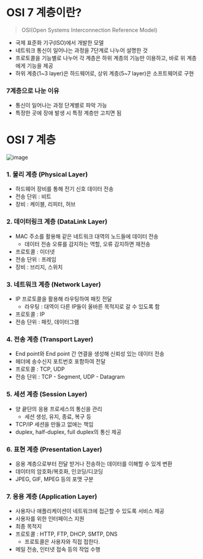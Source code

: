 # OSI 7 계층이란?

> OSI(Open Systems Interconnection Reference Model)
> 
- 국제 표준화 기구(ISO)에서 개발한 모델
- 네트워크 통신이 일어나는 과정을 7단계로 나누어 설명한 것
- 프로토콜을 기능별로 나누어 각 계층은 하위 계층의 기능만 이용하고, 바로 위 계층에게 기능을 제공
- 하위 계층(1~3 layer)은 하드웨어로, 상위 계층(5~7 layer)은 소프트웨어로 구현

### 7계층으로 나눈 이유

- 통신이 일어나는 과정 단계별로 파악 가능
- 특정한 곳에 장애 발생 시 특정 계층만 고치면 됨

# OSI 7 계층

![image](https://user-images.githubusercontent.com/68576770/163806006-15d75f53-871c-41b2-bd7b-45f3a34f80c1.png)

### 1. 물리 계층 (Physical Layer)

- 하드웨어 장비를 통해 전기 신호 데이터 전송
- 전송 단위 : 비트
- 장비 : 케이블, 리피터, 허브

### 2. 데이터링크 계층 (DataLink Layer)

- MAC 주소를 활용해 같은 네트워크 대역의 노드들에 데이터 전송
    - 데이터 전송 오류를 감지하는 역할, 오류 감지하면 재전송
- 프로토콜 : 이더넷
- 전송 단위 : 프레임
- 장비 : 브리지, 스위치

### 3. 네트워크 계층 (Network Layer)

- IP 프로토콜을 활용해 라우팅하여 패킷 전달
    - 라우팅 : 대역이 다른 IP들이 올바른 목적지로 갈 수 있도록 함
- 프로토콜 : IP
- 전송 단위 : 패킷, 데이터그램

### 4. 전송 계층 (Transport Layer)

- End point와 End point 간 연결을 생성해 신뢰성 있는 데이터 전송
- 헤더에 송수신지 포트번호 포함하여 전달
- 프로토콜 : TCP, UDP
- 전송 단위 : TCP - Segment, UDP - Datagram

### 5. 세션 계층 (Session Layer)

- 양 끝단의 응용 프로세스의 통신을 관리
    - 세션 생성, 유지, 종료, 복구 등
- TCP/IP 세션을 만들고 없애는 책임
- duplex, half-duplex, full duplex의 통신 제공

### 6. 표현 계층 (Presentation Layer)

- 응용 계층으로부터 전달 받거나 전송하는 데이터를 이해할 수 있게 변환
- 데이터의 암호화/복호화, 인코딩/디코딩
- JPEG, GIF, MPEG 등의 포맷 구분

### 7. 응용 계층 (Application Layer)

- 사용자나 애플리케이션이 네트워크에 접근할 수 있도록 서비스 제공
- 사용자를 위한 인터페이스 지원
- 최종 목적지
- 프로토콜 : HTTP, FTP, DHCP, SMTP, DNS
    - 프로토콜은 사용자와 직접 접한다.
- 메일 전송, 인터넷 접속 등의 작업 수행
